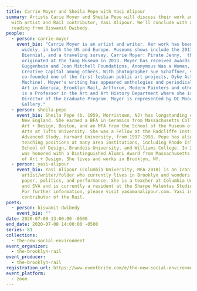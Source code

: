 ```yaml
---
title: Carrie Moyer and Sheila Pepe with Yasi Alipour
summary: Artists Carie Moyer and Sheila Pepe will discuss their work and process
  with artist and Rail contributor, Yasi Alipour. We'll conclude with a poetry
  reading from Biswamit Dwibedy.
people:
  - person: carrie-moyer
    event_bio: "Carrie Moyer is an artist and writer. Her work has been exhibited
      widely, in both the US and Europe. Museums shows include the 2017 Whitney
      Biennial, and a traveling survey, Carrie Moyer: Pirate Jenny,  that
      originated at the Tang Museum in 2013. Moyer has received awards from the
      Guggenheim and Joan Mitchell Foundations, Anonymous Was a Woman, and
      Creative Capital among others. With photographer Sue Schaffner, she
      co-founded one of the first lesbian public art projects, Dyke Action
      Machine!. Moyer's writing has appeared anthologies and periodicals such as
      Art in America, Brooklyn Rail, Artforum, Modern Painters and others. Moyer
      is a Professor in the Art and Art History Department where she is the
      Director of the Graduate Program. Moyer is represented by DC Moore
      Gallery."
  - person: sheila-pepe
    event_bio: Sheila Pepe (b. 1959, Morristown, NJ) has longstanding connections to
      New England. She earned a BFA in Ceramics from Massachusetts College of
      Art + Design, Boston, and an MFA from the School of the Museum of Fine
      Arts at Tufts University. She was a Fellow at the Radcliffe Institute for
      Advanced Study, Harvard University, from 1997-1998. Pepe has also held
      teaching positions at many area institutions, including Rhode Island
      School of Design, Brandeis University, and Williams College. In 2015, Pepe
      was honored with a Distinguished Alumni Award from Massachusetts College
      of Art + Design. She lives and works in Brooklyn, NY.
  - person: yasi-alipour
    event_bio: Yasi Alipour (Columbia University, MFA 2018) is an Iranian
      artist/writer/folder who currently lives in Brooklyn and wonders about
      paper, politics, and performance. She is a teacher at Columbia University
      and SVA and is currently a resident at the Sharpe Walentas Studio program.
      For further information, please visit yasamanalipour.com. Yasi is also a
      contributor of the Rail.
poets:
  - person: biswamit-dwibedy
    event_bio: ""
date: 2020-07-08 13:00:00 -0500
end_date: 2020-07-08 14:00:00 -0500
series: 81
collections:
  - the-new-social-environment
event_organizer:
  - the-brooklyn-rail
event_producer:
  - the-brooklyn-rail
registration_url: https://www.eventbrite.com/e/the-new-social-environment-81-carrie-moyer-and-sheila-pepe-tickets-112098591906
event_platform:
  - zoom
---
```

